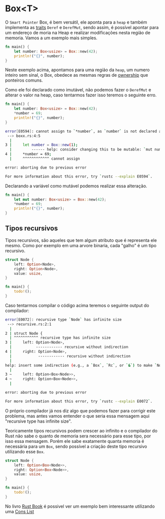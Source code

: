 # Box\<T>

O `Smart Pointer` Box<T>, é bem versátil, ele aponta para a `heap` e também implementa as [traits](../intermediary-02/06-traits.md) `Deref` e `DerefMut`, sendo assim, é possível apontar para um endereço de moria na Heap e realizar modificações nesta região de memoria. Vamos a um exemplo mais simples.

```rust
fn main() {
    let number: Box<usize> = Box::new(42);
    println!("{}", number);
}
```

Neste exemplo acima, apontamos para uma região da `heap`, um numero inteiro sem sinal, o Box, obedece as mesmas regras de [ownership](../intermediary-01/03-ownership.md) que ponteiros comuns.

Como ele foi declarado como imutável, não podemos fazer o `DerefMut` e alterar o valor na heap, caso tentarmos fazer isso teremos o seguinte erro.

```rust
fn main() {
    let number: Box<usize> = Box::new(42);
    *number = 69;
    println!("{}", number);
}
```

```sh
error[E0594]: cannot assign to `*number`, as `number` is not declared as mutable
 --> boxx.rs:4:5
  |
3 |     let number = Box::new(1);
  |         ------ help: consider changing this to be mutable: `mut number`
4 |     *number = 69;
  |     ^^^^^^^^^^^^ cannot assign

error: aborting due to previous error

For more information about this error, try `rustc --explain E0594`.
```

Declarando a variável como mutável podemos realizar essa alteração.

```rust
fn main() {
    let mut number: Box<usize> = Box::new(42);
    *number = 69;
    println!("{}", number);
}
```

## Tipos recursivos

Tipos recursivos, são aqueles que tem algum atributo que é representa ele mesmo. Como por exemplo em uma arvore binaria, cada "galho" é um tipo recursivo.

```rust
struct Node {
    left: Option<Node>,
    right: Option<Node>,
    value: usize,
}

fn main() {
    todo!();
}
```

Caso tentarmos compilar o código acima teremos o seguinte output do compilador:

```sh
error[E0072]: recursive type `Node` has infinite size
 --> recursive.rs:2:1
  |
2 | struct Node {
  | ^^^^^^^^^^^ recursive type has infinite size
3 |     left: Option<Node>,
  |           ------------ recursive without indirection
4 |     right: Option<Node>,
  |            ------------ recursive without indirection
  |
help: insert some indirection (e.g., a `Box`, `Rc`, or `&`) to make `Node` representable
  |
3 ~     left: Option<Box<Node>>,
4 ~     right: Option<Box<Node>>,
  |

error: aborting due to previous error

For more information about this error, try `rustc --explain E0072`.

```

O próprio compilador já nos diz algo que podemos fazer para corrigir este problema, mas antes vamos entender o que seria essa mensagem aqui "recursive type has infinite size".

Teoricamente tipos recursivos podem crescer ao infinito e o compilador do Rust não sabe o quanto de memoria sera necessário para esse tipo, por isso essa mensagem. Porém ele sabe exatamente quanta memoria é necessária para um `Box`, sendo possível a criação deste tipo recursivo utilizando esse `Box`.

```rust
struct Node {
    left: Option<Box<Node>>,
    right: Option<Box<Node>>,
    value: usize,
}

fn main() {
    todo!();
}
```

No livro [Rust Book](https://doc.rust-lang.org/book/ch15-01-box.html) é possivel ver um exemplo bem interessante utilizando uma [Cons List](https://en.wikipedia.org/wiki/Cons)
